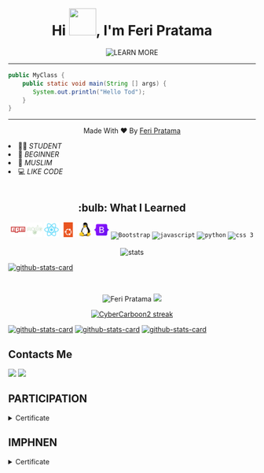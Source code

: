 <h1 align="center">Hi <img src="https://github.com/mitul3737/mitul3737/blob/main/Wave.gif" height="55px" width="55px">, I'm Feri Pratama</h1>
<!-- Typing SVG by DenverCoder1 - https://github.com/DenverCoder1/readme-typing-svg -->
<p align="center">
<!--   <a href="https://github.com/DenverCoder1/readme-typing-svg"> -->
<img src ="https://telegra.ph/file/fe1c8aefdc227e7367e00.gif" "440" title="WEB" alt="LEARN MORE">

<hr>

```java
public MyClass {
    public static void main(String [] args) {
       System.out.println("Hello Tod");
    }
} 
```
<hr>
<p align="center">
  Made With ♥️ By <a href="https://github.com/FerryVication">Feri Pratama</a>
</p>
<li> 👨‍🎓 <i> STUDENT</i></li>
<li> 🔰 <i> BEGINNER</i></li>
<li> 🕌 <i> MUSLIM</i></li>
<li> 💻 <i> LIKE CODE</i></li><br>

<center>
  <h2>:bulb: What I Learned</h2>
  <code><img title="Npm" alt="npm" width="30px" src="https://raw.githubusercontent.com/devicons/devicon/v2.16.0/icons/npm/npm-original-wordmark.svg"/></code>
  <code><img title="Node JS" alt="nodejs" width="30px" src="https://raw.githubusercontent.com/devicons/devicon/v2.16.0/icons/nodejs/nodejs-line-wordmark.svg"/></code>
  <code><img title="React" alt="react" width="30px" src="https://raw.githubusercontent.com/devicons/devicon/v2.16.0/icons/react/react-original.svg"/></code>
  <code><img title="Ubuntu" alt="ubuntu" width="30px" src="https://raw.githubusercontent.com/devicons/devicon/v2.16.0/icons/ubuntu/ubuntu-original.svg" /></code>
  <code><img title="Linux" alt="Linux" width="30px" src="https://raw.githubusercontent.com/devicons/devicon/v2.16.0/icons/linux/linux-original.svg" /></code>
  <code><img title="HTML 5" alt="html5" width="30px" src="https://raw.githubusercontent.com/devicons/devicon/v2.16.0/icons/bootstrap/bootstrap-original.svg" /></code>
  <code><img title="Bootstrap" alt="Bootstrap" width="30px" src="https://cdn.jsdelivr.net/gh/devicons/devicon/icons/html5/html5-original.svg" /></code>
  <code><img title="JavaScript" alt="javascript" width="30px" src="https://cdn.jsdelivr.net/gh/devicons/devicon/icons/javascript/javascript-original.svg" /></code>
  <code><img title="Python" alt="python" width="35px" src="https://cdn.jsdelivr.net/gh/devicons/devicon/icons/python/python-original.svg" /></code>
  <code><img title="CSS 3" alt="css 3" width="30px" src="https://cdn.jsdelivr.net/gh/devicons/devicon/icons/css3/css3-original.svg" /></code>
  </br></br>
  <img src="https://github-readme-stats.vercel.app/api/top-langs/?username=FerryVication&show_icons=true&title_color=007cedtext_color=36ed00&border_color=6730f3e6&bg_color=000000f2&border_radius=20" alt="stats">
</center>

[![github-stats-card](https://kasroudra-stats-card.onrender.com/user?user=FerryVication&layout=compact&theme=dark)](https://github.com/FerryVication)


<br><p align='center'><img src="https://komarev.com/ghpvc/?username=FerryVication&label=Total%20Profile%20Visitor&color=071A2C&style=for-the-badge" alt="Feri Pratama" />
<a href="https://api.daily.dev/get?r=CyberCarboon2"><img src="https://opencollective.com/vuejs/contributors.svg?width=900" /></a>
<p align='center'><a href="https://api.daily.dev/get?r=FerryVication">
<p align="center">
    <a href="https://github.com/FerryVication/github-readme-streak-stats">
        <img title="🔥 Get streak stats for your profile at git.io/streak-stats" alt="CyberCarboon2 streak" src="https://github-readme-streak-stats.herokuapp.com/?user=FerryVication&theme=black-ice&hide_border=true&stroke=0000&background=060A0CD0"/>
    </a>
</p>

[![github-stats-card](https://kasroudra-stats-card.onrender.com/repo?user=FerryVication&repo=crackFB&layout=compact&theme=dark)](https://github.com/FerryVication/crackFB)
[![github-stats-card](https://kasroudra-stats-card.onrender.com/repo?user=FerryVication&repo=verbotx&layout=compact&theme=dark)](https://github.com/FerryVication/verbotx)
[![github-stats-card](https://kasroudra-stats-card.onrender.com/repo?user=FerryVication&repo=Harvester&layout=compact&theme=dark)](https://github.com/FerryVication/Harvester)


## Contacts Me
[![](https://img.shields.io/badge/Github-black?logo=Github&logoColor=black&labelColor=white)](https://www.github.com/FerryVication)
[![](https://img.shields.io/badge/Facebook-blue?logo=Facebook&logoColor=blue&labelColor=white)](https://www.facebook.com/smart.danie.3)

## PARTICIPATION
<details>
  <summary>Certificate</summary>
  <img src="https://raw.githubusercontent.com/FerryVication/FileServer/main/sfd.jpg" alt="Certificate">
</details>

## IMPHNEN
<details>
  <summary>Certificate</summary>
  <img src="https://raw.githubusercontent.com/FerryVication/FileServer/main/imphnen.jpg" alt="Certificate">
</details>
